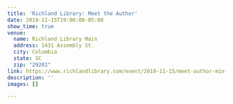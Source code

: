 ```yaml
---
title: 'Richland Library: Meet the Author'
date: 2019-11-15T19:00:00-05:00
show_time: true
venue:
  name: Richland Library Main
  address: 1431 Assembly St.
  city: Columbia
  state: SC
  zip: "29201"
link: https://www.richlandlibrary.com/event/2019-11-15/meet-author-min-jin-lee
description: ''
images: []

---
```


